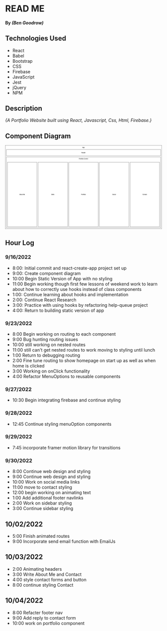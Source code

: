 # READ ME

#### By _**(Ben Goodrow)**_

## Technologies Used

* React
* Babel
* Bootstrap
* CSS
* Firebase
* JavaScript
* Jest
* jQuery
* NPM

## Description
_{A Portfolio Website built using React, Javascript, Css, Html, Firebase.}_

## Component Diagram

![component-diagram](./Portfolio.png)

## Hour Log

### 9/16/2022

- 8:00: Initial commit and react-create-app project set up
- 9:00: Create component diagram
- 10:00 Begin Static Version of App with no styling
- 11:00 Begin working though first few lessons of weekend work to learn about how to correctly use hooks instead of class components
- 1:00: Continue learning about hooks and implementation
- 2:00: Continue React Research
- 3:00: Practice with using hooks by refactoring help-queue project
- 4:00: Return to building static version of app

### 9/23/2022

- 8:00 Begin working on routing to each component
- 9:00 Bug hunting routing issues
- 10:00 still working on nested routes
- 11:00 still can't get nested routes to work moving to styling until lunch
- 1:00 Return to debugging routing
- 2:00 Fine tune routing to show homepage on start up as well as when home is clicked
- 3:00 Working on onClick functionality
- 4:00 Refactor MenuOptions to reusable components

### 9/27/2022
- 10:30 Begin integrating firebase and continue styling

### 9/28/2022
- 12:45 Continue styling menuOption components

### 9/29/2022
- 7:45 incorporate framer motion library for transitions

### 9/30/2022
- 8:00 Continue web design and styling
- 9:00 Continue web design and styling
- 10:00 Work on social media links
- 11:00 move to contact styling
- 12:00 begin working on animating text
- 1:00 Add additional footer navlinks
- 2:00 Work on sidebar styling
- 3:00 Continue sidebar styling

## 10/02/2022
- 5:00 Finish animated routes
- 9:00 Incorporate send email function with EmailJs

## 10/03/2022
- 2:00 Animating headers
- 3:00 Write About Me and Contact
- 4:00 style contact forms and button
- 8:00 continue styling Contact

## 10/04/2022
- 8:00 Refacter footer nav
- 9:00 Add reply to contact form
- 10:00 work on portfolio component